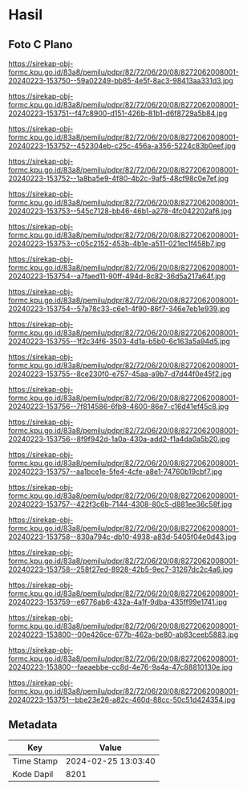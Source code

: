 # Hasil

## Foto C Plano

https://sirekap-obj-formc.kpu.go.id/83a8/pemilu/pdpr/82/72/06/20/08/8272062008001-20240223-153750--59a02249-bb85-4e5f-8ac3-98413aa331d3.jpg

https://sirekap-obj-formc.kpu.go.id/83a8/pemilu/pdpr/82/72/06/20/08/8272062008001-20240223-153751--f47c8900-d151-426b-81b1-d6f8729a5b84.jpg

https://sirekap-obj-formc.kpu.go.id/83a8/pemilu/pdpr/82/72/06/20/08/8272062008001-20240223-153752--452304eb-c25c-456a-a356-5224c83b0eef.jpg

https://sirekap-obj-formc.kpu.go.id/83a8/pemilu/pdpr/82/72/06/20/08/8272062008001-20240223-153752--1a8ba5e9-4f80-4b2c-9af5-48cf98c0e7ef.jpg

https://sirekap-obj-formc.kpu.go.id/83a8/pemilu/pdpr/82/72/06/20/08/8272062008001-20240223-153753--545c7128-bb46-46b1-a278-4fc042202af6.jpg

https://sirekap-obj-formc.kpu.go.id/83a8/pemilu/pdpr/82/72/06/20/08/8272062008001-20240223-153753--c05c2152-453b-4b1e-a511-021ec1f458b7.jpg

https://sirekap-obj-formc.kpu.go.id/83a8/pemilu/pdpr/82/72/06/20/08/8272062008001-20240223-153754--a7faed11-90ff-494d-8c82-36d5a217a64f.jpg

https://sirekap-obj-formc.kpu.go.id/83a8/pemilu/pdpr/82/72/06/20/08/8272062008001-20240223-153754--57a78c33-c6e1-4f90-86f7-346e7eb1e939.jpg

https://sirekap-obj-formc.kpu.go.id/83a8/pemilu/pdpr/82/72/06/20/08/8272062008001-20240223-153755--1f2c34f6-3503-4d1a-b5b0-6c163a5a94d5.jpg

https://sirekap-obj-formc.kpu.go.id/83a8/pemilu/pdpr/82/72/06/20/08/8272062008001-20240223-153755--8ce230f0-e757-45aa-a9b7-d7d44f0e45f2.jpg

https://sirekap-obj-formc.kpu.go.id/83a8/pemilu/pdpr/82/72/06/20/08/8272062008001-20240223-153756--7f814586-6fb8-4600-86e7-c16d41ef45c8.jpg

https://sirekap-obj-formc.kpu.go.id/83a8/pemilu/pdpr/82/72/06/20/08/8272062008001-20240223-153756--8f9f942d-1a0a-430a-add2-f1a4da0a5b20.jpg

https://sirekap-obj-formc.kpu.go.id/83a8/pemilu/pdpr/82/72/06/20/08/8272062008001-20240223-153757--aa1bce1e-5fe4-4cfe-a8e1-74760b19cbf7.jpg

https://sirekap-obj-formc.kpu.go.id/83a8/pemilu/pdpr/82/72/06/20/08/8272062008001-20240223-153757--422f3c6b-7144-4308-80c5-d881ee36c58f.jpg

https://sirekap-obj-formc.kpu.go.id/83a8/pemilu/pdpr/82/72/06/20/08/8272062008001-20240223-153758--830a794c-db10-4938-a83d-5405f04e0d43.jpg

https://sirekap-obj-formc.kpu.go.id/83a8/pemilu/pdpr/82/72/06/20/08/8272062008001-20240223-153758--258f27ed-8928-42b5-9ec7-31267dc2c4a6.jpg

https://sirekap-obj-formc.kpu.go.id/83a8/pemilu/pdpr/82/72/06/20/08/8272062008001-20240223-153759--e6776ab6-432a-4a1f-9dba-435ff99e1741.jpg

https://sirekap-obj-formc.kpu.go.id/83a8/pemilu/pdpr/82/72/06/20/08/8272062008001-20240223-153800--00e426ce-677b-462a-be80-ab83ceeb5883.jpg

https://sirekap-obj-formc.kpu.go.id/83a8/pemilu/pdpr/82/72/06/20/08/8272062008001-20240223-153800--faeaebbe-cc8d-4e76-9a4a-47c88810130e.jpg

https://sirekap-obj-formc.kpu.go.id/83a8/pemilu/pdpr/82/72/06/20/08/8272062008001-20240223-153751--bbe23e26-a82c-460d-88cc-50c51d424354.jpg


## Metadata

| Key        | Value               |
| ---------- | ------------------- |
| Time Stamp | 2024-02-25 13:03:40 |
| Kode Dapil | 8201                |



